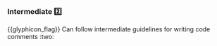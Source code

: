 <div id="title">

### Intermediate :two:

</div>
<span id="outcomes">{{glyphicon_flag}} Can follow intermediate guidelines for writing code comments :two:</span>

<div id="body">

<include src="explainWhatWhyNotHow/unit-inParent-asPanel.md" boilerplate />

</div>

<div id="extras">

<include src="exercises.md" />

</div>